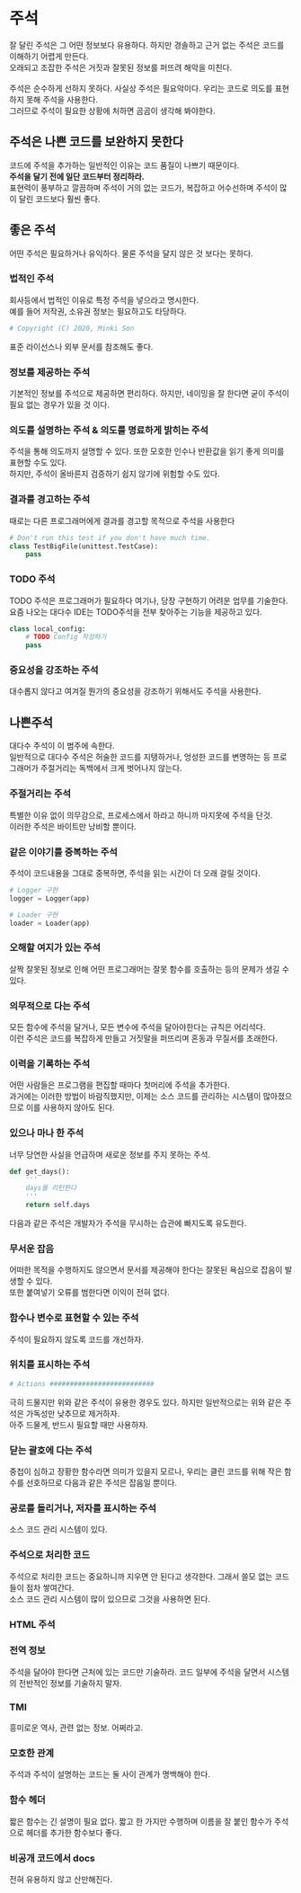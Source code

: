 # 주석
잘 달린 주석은 그 어떤 정보보다 유용하다. 하지만 경솔하고 근거 없는 주석은 코드를 이해하기 어렵게 만든다.<br/>
오래되고 조잡한 주석은 거짓과 잘못된 정보를 퍼뜨려 해악을 미친다.<br/>
<br/>
주석은 순수하게 선하지 못하다. 사실상 주석은 필요악이다. 우리는 코드로 의도를 표현하지 못해 주석을 사용한다.<br/>
그러므로 주석이 필요한 상황에 처하면 곰곰이 생각해 봐야한다.<br/>
## 주석은 나쁜 코드를 보완하지 못한다
코드에 주석을 추가하는 일반적인 이유는 코드 품질이 나쁘기 때문이다.<br/>
__주석을 달기 전에 일단 코드부터 정리하라.__<br/>
표현력이 풍부하고 깔끔하며 주석이 거의 없는 코드가, 복잡하고 어수선하며 주석이 많이 달린 코드보다 훨씬 좋다.<br/>

## 좋은 주석
어떤 주석은 필요하거나 유익하다. 물론 주석을 달지 않은 것 보다는 못하다.
### 법적인 주석
회사등에서 법적인 이유로 특정 주석을 넣으라고 명시한다.<br/>
예를 들어 저작권, 소유권 정보는 필요하고도 타당하다.
```python
# Copyright (C) 2020, Minki Son
```
표준 라이선스나 외부 문서를 참조해도 좋다.<br/>
### 정보를 제공하는 주석
기본적인 정보를 주석으로 제공하면 편리하다. 하지만, 네이밍을 잘 한다면 굳이 주석이 필요 없는 경우가 있을 것 이다.<br/>

### 의도를 설명하는 주석 & 의도를 명료하게 밝히는 주석
주석을 통해 의도까지 설명할 수 있다. 또한 모호한 인수나 반환값을 읽기 좋게 의미를 표현할 수도 있다.<br/>
하지만, 주석이 올바른지 검증하기 쉽지 않기에 위험할 수도 있다.<br/>

### 결과를 경고하는 주석
때로는 다른 프로그래머에게 결과를 경고할 목적으로 주석을 사용한다
```python
# Don't run this test if you don't have much time.
class TestBigFile(unittest.TestCase):
    pass
```

### TODO 주석
TODO 주석은 프로그래머가 필요하다 여기나, 당장 구현하기 어려운 업무를 기술한다.<br/>
요즘 나오는 대다수 IDE는 TODO주석을 전부 찾아주는 기능을 제공하고 있다.
```python
class local_config:
    # TODO Config 작성하기
    pass
```

### 중요성을 강조하는 주석
대수롭지 않다고 여겨질 뭔가의 중요성을 강조하기 위해서도 주석을 사용한다.<br/>

## 나쁜주석
대다수 주석이 이 범주에 속한다.<br/> 일반적으로 대다수 주석은 허술한 코드를 지탱하거나, 엉성한 코드를 변명하는 등 프로그래머가 주절거리는 독백에서 크게 벗어나지 않는다.<br/>

### 주절거리는 주석
특별한 이유 없이 의무감으로, 프로세스에서 하라고 하니까 마지못에 주석을 단것.<br/>
이러한 주석은 바이트만 낭비할 뿐이다.<br/>

### 같은 이야기를 중복하는 주석
주석이 코드내용을 그대로 중복하면, 주석을 읽는 시간이 더 오래 걸릴 것이다.<br/>

```python
# Logger 구현
logger = Logger(app)

# Loader 구현
loader = Loader(app)
```

### 오해할 여지가 있는 주석
살짝 잘못된 정보로 인해 어떤 프로그래머는 잘못 함수를 호출하는 등의 문제가 생길 수 있다.<br/>

### 의무적으로 다는 주석
모든 함수에 주석을 달거나, 모든 변수에 주석을 달아야한다는 규칙은 어리석다.<br/>
이런 주석은 코드를 복잡하게 만들고 거짓말을 퍼뜨리며 혼동과 무질서를 초래한다.<br/>

### 이력을 기록하는 주석
어떤 사람들은 프로그램을 편집할 때마다 첫머리에 주석을 추가한다.<br/>
과거에는 이러한 방법이 바람직했지만, 이제는 소스 코드를 관리하는 시스템이 많아졌으므로 이를 사용하지 않아도 된다.<br/>

### 있으나 마나 한 주석
너무 당연한 사실을 언급하며 새로운 정보를 주지 못하는 주석.<br/>
```python
def get_days():
    '''
    days를 리턴한다
    '''
    return self.days
```
다음과 같은 주석은 개발자가 주석을 무시하는 습관에 빠지도록 유도한다.<br/>

### 무서운 잡음
어떠한 목적을 수행하지도 않으면서 문서를 제공해야 한다는 잘못된 욕심으로 잡음이 발생할 수 있다.<br/>
또한 붙여넣기 오류를 범한다면 이익이 전혀 없다.

### 함수나 변수로 표현할 수 있는 주석
주석이 필요하지 않도록 코드를 개선하자.

### 위치를 표시하는 주석
```python
# Actions ##########################
```
극히 드물지만 위와 같은 주석이 유용한 경우도 있다. 하지만 일반적으로는 위와 같은 주석은 가독성만 낮추므로 제거하자.<br/>
아주 드물게, 반드시 필요할 때만 사용하자.

### 닫는 괄호에 다는 주석
중첩이 심하고 장황한 함수라면 의미가 있을지 모르나, 우리는 클린 코드를 위해 작은 함수를 선호하므로 다음과 같은 주석은 잡음일 뿐이다.

### 공로를 돌리거나, 저자를 표시하는 주석
소스 코드 관리 시스템이 있다.

### 주석으로 처리한 코드
주석으로 처리한 코드는 중요하니까 지우면 안 된다고 생각한다. 그래서 쓸모 없는 코드들이 점차 쌓여간다.<br/>
소스 코드 관리 시스템이 많이 있으므로 그것을 사용하면 된다.

### HTML 주석
### 전역 정보
주석을 달아야 한다면 근처에 있는 코드만 기술하라. 코드 일부에 주석을 달면서 시스템의 전반적인 정보를 기술하지 말자.

### TMI
흥미로운 역사, 관련 없는 정보. 어쩌라고.

### 모호한 관계
주석과 주석이 설명하는 코드는 둘 사이 관계가 명백해야 한다.

### 함수 헤더
짧은 함수는 긴 설명이 필요 없다. 짧고 한 가지만 수행하며 이름을 잘 붙인 함수가 주석으로 헤더를 추가한 함수보다 좋다.

### 비공개 코드에서 docs
전혀 유용하지 않고 산만해진다.

